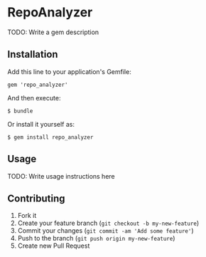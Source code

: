 # RepoAnalyzer

TODO: Write a gem description

## Installation

Add this line to your application's Gemfile:

    gem 'repo_analyzer'

And then execute:

    $ bundle

Or install it yourself as:

    $ gem install repo_analyzer

## Usage

TODO: Write usage instructions here

## Contributing

1. Fork it
2. Create your feature branch (`git checkout -b my-new-feature`)
3. Commit your changes (`git commit -am 'Add some feature'`)
4. Push to the branch (`git push origin my-new-feature`)
5. Create new Pull Request

